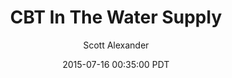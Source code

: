 ---
layout: podcast
title: "CBT In The Water Supply"
author: Scott Alexander
description: https://slatestarcodex.com/2015/07/16/cbt-in-the-water-supply/
date: 2015-07-16 00:35:00 PDT
length: 3948779
duration: 987
guid: cbt-in-the-water-supply
---
